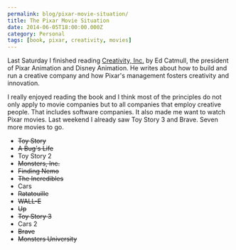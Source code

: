 ```yaml
---
permalink: blog/pixar-movie-situation/
title: The Pixar Movie Situation
date: 2014-06-05T18:00:00.000Z
category: Personal
tags: [book, pixar, creativity, movies]
---
```


Last Saturday I finished reading [Creativity, Inc.](http://www.amazon.de/gp/product/0593070100/ref=as_li_ss_tl?ie=UTF8&camp=1638&creative=19454&creativeASIN=0593070100&linkCode=as2&tag=fecom-21) by Ed Catmull, the president of Pixar Animation and Disney Animation. He writes about how to build and run a creative company and how Pixar's management fosters creativity and innovation.

I really enjoyed reading the book and I think most of the principles do not only apply to movie companies but to all companies that employ creative people. That includes software companies. It also made me want to watch Pixar movies. Last weekend I already saw Toy Story 3 and Brave. Seven more movies to go.

- <strike>Toy Story</strike>
- <strike>A Bug's Life</strike>
- Toy Story 2
- <strike>Monsters, Inc.</strike>
- <strike>Finding Nemo</strike>
- <strike>The Incredibles</strike>
- Cars
- <strike>Ratatouille</strike>
- <strike>WALL-E</strike>
- <strike>Up</strike>
- <strike>Toy Story 3</strike>
- Cars 2
- <strike>Brave</strike>
- <strike>Monsters University</strike>
